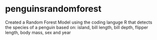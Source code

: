 # penguinsrandomforest
Created a Random Forest Model using the coding languge R that detects the species of a penguin based on: island, bill length, bill depth, flipper length, body mass, sex and year
